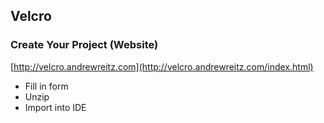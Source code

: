 ## Velcro 

### Create Your Project (Website)

[http://velcro.andrewreitz.com](http://velcro.andrewreitz.com/index.html)

* Fill in form
* Unzip
* Import into IDE
